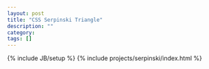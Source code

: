 ```yaml
---
layout: post
title: "CSS Serpinski Triangle"
description: ""
category: 
tags: []
---
```

{% include JB/setup %}
{% include projects/serpinski/index.html %}
